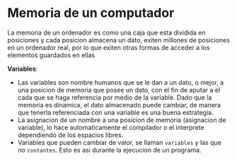 # Memoria de un computador
La memoria de un ordenador es como una caja que esta dividida en posiciones y cada posicion almacena un dato, exiten millones de posiciones en un ordenador real, por lo que exiten otras formas de acceder a los elementos guardados en ellas

**Variables**: 
- Las variables son nombre humanos que se le dan a un dato, o mejor, a una posicion de memoria que posee un dato, con el fin de aputar a el cada que se haga referencia por medio de la variable. Dado que la memoria es dinamica, el dato almacenado puede cambiar, de manera que tenerla referenciada con una variable es una buena estrategia.
- La asignacion de un nombre a una posicion de memoria (asignacion de variable), lo hace automaticamente el compilador o el interprete dependiendo de los espacios libres.
- Variables que pueden cambiar de valor, se llaman `variables` y las que no `contantes`. Esto es asi durante la ejecucion de un programa.
